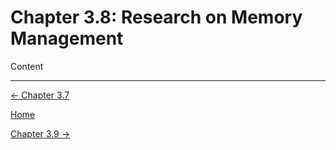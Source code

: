 # Chapter 3.8: Research on Memory Management

Content

---

[← Chapter 3.7](Chapter%203%20%20b8a40.md)

[Home](../../AiredDev%20b02d5/Notes%20on%20M%2061e3e.md)

[Chapter 3.9 →](Chapter%203%20%20317e9.md)